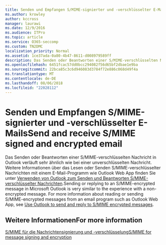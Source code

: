 ```yaml
---
title: Senden und Empfangen S/MIME-signierter und -verschlüsselter E-Mails
ms.author: krowley
author: kccross
manager: laurawi
ms.date: 12/9/2016
ms.audience: ITPro
ms.topic: article
ms.service: O365-seccomp
ms.custom: TN2DMC
localization_priority: Normal
ms.assetid: 1ce37ada-0a80-4b47-8611-d008979589ff
description: Das Senden oder Beantworten einer S/MIME-verschlüsselten Nachricht in Outlook verläuft sehr ähnlich wie bei einer unverschlüsselten Nachricht.
ms.openlocfilehash: 6451fcac57dd0bcc294082f56d65bf2dbae1e9ba
ms.sourcegitcommit: 22bca85c3c6d946083d3784f72e886c068d49f4a
ms.translationtype: MT
ms.contentlocale: de-DE
ms.lasthandoff: 08/06/2018
ms.locfileid: "22028112"
---
```

# <a name="send-and-receive-smime-signed-and-encrypted-email"></a><span data-ttu-id="c6208-103">Senden und Empfangen S/MIME-signierter und -verschlüsselter E-Mails</span><span class="sxs-lookup"><span data-stu-id="c6208-103">Send and receive S/MIME signed and encrypted email</span></span>

<span data-ttu-id="c6208-p101">Das Senden oder Beantworten einer S/MIME-verschlüsselten Nachricht in Outlook verläuft sehr ähnlich wie bei einer unverschlüsselten Nachricht. Weitere Informationen über das Lesen oder Senden S/MIME-verschlüsselter Nachrichten mit einem E-Mail-Programm wie Outlook Web App finden Sie unter [Verwenden von Outlook zum Senden und Beantworten S/MIME-verschlüsselter Nachrichten](https://go.microsoft.com/fwlink/p/?LinkId=392520).</span><span class="sxs-lookup"><span data-stu-id="c6208-p101">Sending or replying to an S/MIME-encrypted message in Microsoft Outlook is very similar to the experience with a non-encrypted message. For more information about reading or sending S/MIME-encrypted messages from an email program such as Outlook Web App, see [Use Outlook to send and reply to S/MIME encrypted messages](https://go.microsoft.com/fwlink/p/?LinkId=392520).</span></span>
  
## <a name="for-more-information"></a><span data-ttu-id="c6208-106">Weitere Informationen</span><span class="sxs-lookup"><span data-stu-id="c6208-106">For more information</span></span>

[<span data-ttu-id="c6208-107">S/MIME für die Nachrichtensignierung und -verschlüsselung</span><span class="sxs-lookup"><span data-stu-id="c6208-107">S/MIME for message signing and encryption</span></span>](s-mime-for-message-signing-and-encryption.md)
  

